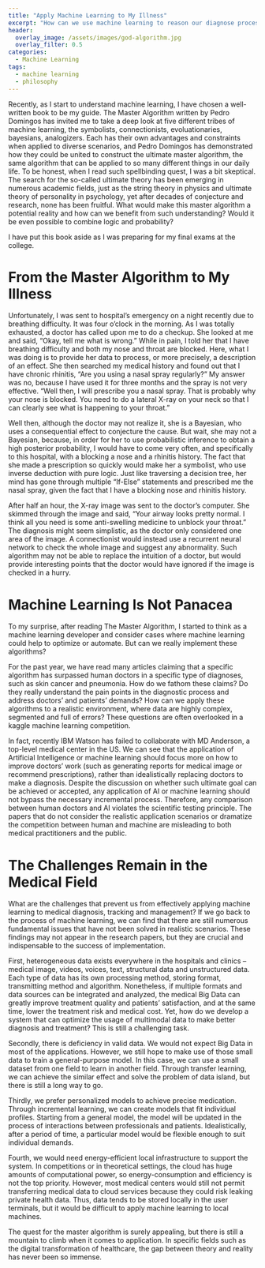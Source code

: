 ```yaml
---
title: "Apply Machine Learning to My Illness"
excerpt: "How can we use machine learning to reason our diagnose process?"
header:
  overlay_image: /assets/images/god-algorithm.jpg
  overlay_filter: 0.5
categories:
  - Machine Learning
tags:
  - machine learning
  - philosophy
---
```


Recently, as I start to understand machine learning, I have chosen a well-written book to be my guide. The Master Algorithm written by Pedro Domingos has invited me to take a deep look at five different tribes of machine learning, the symbolists, connectionists, evoluationaries, bayesians, analogizers. Each has their own advantages and constraints when applied to diverse scenarios, and Pedro Domingos has demonstrated how they could be united to construct the ultimate master algorithm, the same algorithm that can be applied to so many different things in our daily life. To be honest, when I read such spellbinding quest, I was a bit skeptical. The search for the so-called ultimate theory has been emerging in numerous academic fields, just as the string theory in physics and ultimate theory of personality in psychology, yet after decades of conjecture and research, none has been fruitful. What would make this master algorithm a potential reality and how can we benefit from such understanding? Would it be even possible to combine logic and probability?

I have put this book aside as I was preparing for my final exams at the college.

# From the Master Algorithm to My Illness

Unfortunately, I was sent to hospital’s emergency on a night recently due to breathing difficulty. It was four o’clock in the morning. As I was totally exhausted, a doctor has called upon me to do a checkup. She looked at me and said, “Okay, tell me what is wrong.” While in pain, I told her that I have breathing difficulty and both my nose and throat are blocked. Here, what I was doing is to provide her data to process, or more precisely, a description of an effect. She then searched my medical history and found out that I have chronic rhinitis, “Are you using a nasal spray regularly?” My answer was no, because I have used it for three months and the spray is not very effective. “Well then, I will prescribe you a nasal spray. That is probably why your nose is blocked. You need to do a lateral X-ray on your neck so that I can clearly see what is happening to your throat.”

Well then, although the doctor may not realize it, she is a Bayesian, who uses a consequential effect to conjecture the cause. But wait, she may not a Bayesian, because, in order for her to use probabilistic inference to obtain a high posterior probability, I would have to come very often, and specifically to this hospital, with a blocking a nose and a rhinitis history. The fact that she made a prescription so quickly would make her a symbolist, who use inverse deduction with pure logic. Just like traversing a decision tree, her mind has gone through multiple “If-Else” statements and prescribed me the nasal spray, given the fact that I have a blocking nose and rhinitis history.

After half an hour, the X-ray image was sent to the doctor’s computer. She skimmed through the image and said, “Your airway looks pretty normal. I think all you need is some anti-swelling medicine to unblock your throat.” The diagnosis might seem simplistic, as the doctor only considered one area of the image. A connectionist would instead use a recurrent neural network to check the whole image and suggest any abnormality. Such algorithm may not be able to replace the intuition of a doctor, but would provide interesting points that the doctor would have ignored if the image is checked in a hurry.

# Machine Learning Is Not Panacea

To my surprise, after reading The Master Algorithm, I started to think as a machine learning developer and consider cases where machine learning could help to optimize or automate. But can we really implement these algorithms?

For the past year, we have read many articles claiming that a specific algorithm has surpassed human doctors in a specific type of diagnoses, such as skin cancer and pneumonia. How do we fathom these claims? Do they really understand the pain points in the diagnostic process and address doctors’ and patients’ demands? How can we apply these algorithms to a realistic environment, where data are highly complex, segmented and full of errors? These questions are often overlooked in a kaggle machine learning competition.

In fact, recently IBM Watson has failed to collaborate with MD Anderson, a top-level medical center in the US. We can see that the application of Artificial Intelligence or machine learning should focus more on how to improve doctors’ work (such as generating reports for medical image or recommend prescriptions), rather than idealistically replacing doctors to make a diagnosis. Despite the discussion on whether such ultimate goal can be achieved or accepted, any application of AI or machine learning should not bypass the necessary incremental process. Therefore, any comparison between human doctors and AI violates the scientific testing principle. The papers that do not consider the realistic application scenarios or dramatize the competition between human and machine are misleading to both medical practitioners and the public.

# The Challenges Remain in the Medical Field

What are the challenges that prevent us from effectively applying machine learning to medical diagnosis, tracking and management? If we go back to the process of machine learning, we can find that there are still numerous fundamental issues that have not been solved in realistic scenarios. These findings may not appear in the research papers, but they are crucial and indispensable to the success of implementation.

First, heterogeneous data exists everywhere in the hospitals and clinics – medical image, videos, voices, text, structural data and unstructured data. Each type of data has its own processing method, storing format, transmitting method and algorithm. Nonetheless, if multiple formats and data sources can be integrated and analyzed, the medical Big Data can greatly improve treatment quality and patients’ satisfaction, and at the same time, lower the treatment risk and medical cost. Yet, how do we develop a system that can optimize the usage of multimodal data to make better diagnosis and treatment? This is still a challenging task.

Secondly, there is deficiency in valid data. We would not expect Big Data in most of the applications. However, we still hope to make use of those small data to train a general-purpose model. In this case, we can use a small dataset from one field to learn in another field. Through transfer learning, we can achieve the similar effect and solve the problem of data island, but there is still a long way to go.

Thirdly, we prefer personalized models to achieve precise medication. Through incremental learning, we can create models that fit individual profiles. Starting from a general model, the model will be updated in the process of interactions between professionals and patients. Idealistically, after a period of time, a particular model would be flexible enough to suit individual demands.

Fourth, we would need energy-efficient local infrastructure to support the system. In competitions or in theoretical settings, the cloud has huge amounts of computational power, so energy-consumption and efficiency is not the top priority. However, most medical centers would still not permit transferring medical data to cloud services because they could risk leaking private health data. Thus, data tends to be stored locally in the user terminals, but it would be difficult to apply machine learning to local machines.

The quest for the master algorithm is surely appealing, but there is still a mountain to climb when it comes to application. In specific fields such as the digital transformation of healthcare, the gap between theory and reality has never been so immense.